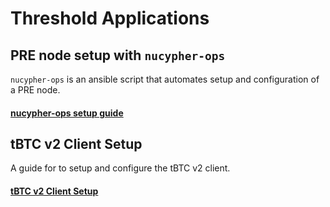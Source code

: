 # Threshold Applications

## PRE node setup with `nucypher-ops`&#x20;

`nucypher-ops` is an ansible script that automates setup and configuration of a PRE node.

#### [nucypher-ops setup guide](pre-setup-nucypher-ops.md)

## tBTC v2 Client Setup

A guide for to setup and configure the tBTC v2 client.

#### [tBTC v2 Client Setup](tbtc-v2-client-setup/)

